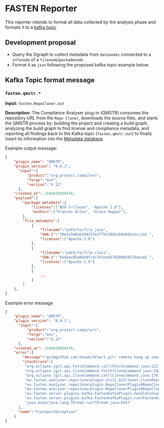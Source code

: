 # FASTEN Reporter
This reporter intends to format all data collected by the analysis phase and formats it to a [kafka topic](#kafka-topic-format-message)

## Development proposal
- Query the Dgraph to collect metadata from `datanodes` connected to a `infonode` of a `filenode`/`packadenode`.
- Format it as `json` following the proposed kafka topic example below.

## Kafka Topic format message

### `fasten.qmstr.*`

**Input:** `fasten.RepoCloner.out`

<!-- In the future the description should be something like: The Compliance Analyzer plug-in (QMSTR) consumes the repository path from the `Repo Cloner`, copy the source files to its cluster,  and starts QMSTR process by: ... -->
**Description:** The Compliance Analyser plug-in (QMSTR) consumes the repository URL from the `Repo Cloner`, downloads the source files, and starts the QMSTR process by: building the project and creating a build graph, analyzing the build graph to find license and compliance metadata, and reporting all findings back to the Kafka topic (`fasten.qmstr.out`) to finally insert its information into the [Metadata database](https://github.com/fasten-project/fasten/wiki/Metadata-Database-Schema).


Example output message:

<!-- Check with FASTEN partners about our pattern here: Should we call the plugin `qmstr` or should we call it `ComplianceAnalyzer` (just like in our java codebase)? -->
```json
{
    "plugin_name": "QMSTR", 
    "plugin_version": "0.0.1",
      "input":{
          "product":"org.project.compilers",
          "forge":"mvn",
          "version":"4.12"
      },
    "created_at": 1594820036478, 
    "payload":{
        "package_metadata":{
            "licenses":["BSD-3-Clause", "Apache 2.0"],
            "authors":["Frances Allen", "Grace Hopper"],
        },
        "file_metadata":[
            {
                "filename":"path/to/file.java",
                "SHA-1":"70e133a8ab344227e2f7b218de1b9a0d2e1cc2a1 ",
                "licenses":["Apache 2.0"]
            },
            {
                "filename":"path/to/file.class",
                "SHA-1":"8adaac85a044dfc4c7e3ce457020003427daac81 ",
                "licenses":["Apache 2.0"]
            },
            {
                ...
            }
        ]
    },
}
```
<!-- This error message example should be update with some real error message from QMSTR plugin -->
Example error message
```json
{
    "plugin_name": "QMSTR", 
    "plugin_version": "0.0.1",
      "input":{
          "product":"org.project.compilers",
          "forge":"mvn",
          "version":"4.12"
      },
    "created_at": 1594820036478, 
    "error":{
        "message":"git@github.com:knowm/XChart.git: remote hung up unexpectedly",
        "stacktrace":[
         "org.eclipse.jgit.api.FetchCommand.call(FetchCommand.java:222)",
         "org.eclipse.jgit.api.CloneCommand.fetch(CloneCommand.java:292)",
         "org.eclipse.jgit.api.CloneCommand.call(CloneCommand.java:176)",
         "eu.fasten.analyzer.repoclonerplugin.utils.GitCloner.cloneRepo(GitCloner.java:58)",
         "eu.fasten.analyzer.repoclonerplugin.RepoClonerPlugin$RepoCloner.cloneRepo(RepoClonerPlugin.java:146)",
         "eu.fasten.analyzer.repoclonerplugin.RepoClonerPlugin$RepoCloner.consume(RepoClonerPlugin.java:126)",
         "eu.fasten.server.plugins.kafka.FastenKafkaPlugin.handleConsuming(FastenKafkaPlugin.java:153)",
         "eu.fasten.server.plugins.kafka.FastenKafkaPlugin.run(FastenKafkaPlugin.java:105)",
         "java.base/java.lang.Thread.run(Thread.java:834)"
      ],
      "name":"TransportException"
    }
}
```